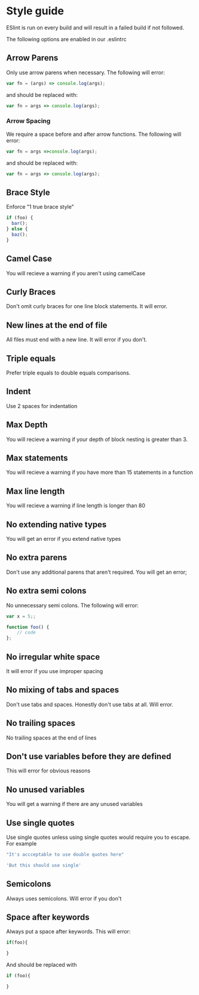 # Style guide

ESlint is run on every build and will result in a failed build if not followed.

The following options are enabled in our .eslintrc

## Arrow Parens

Only use arrow parens when necessary. The following will error:

```javascript
var fn = (args) => console.log(args);
```
and should be replaced with:

```javascript
var fn = args => console.log(args);
```

### Arrow Spacing

We require a space before and after arrow functions. The following will error:

```javascript
var fn = args =>console.log(args);
```
and should be replaced with:

```javascript
var fn = args => console.log(args);
```

## Brace Style

Enforce "1 true brace style"

```javascript
if (foo) {
  bar();
} else {
  baz();
}
```

## Camel Case
You will recieve a warning if you aren't using camelCase


## Curly Braces

Don't omit curly braces for one line block statements.  It will error.

## New lines at the end of file

All files must end with a new line. It will error if you don't.

## Triple equals

Prefer triple equals to double equals comparisons.

## Indent

Use 2 spaces for indentation

## Max Depth

You will recieve a warning if your depth of block nesting is greater than 3.

## Max statements

You will recieve a warning if you have more than 15 statements in a function

## Max line length

You will recieve a warning if line length is longer than 80

## No extending native types

You will get an error if you extend native types

## No extra parens

Don't use any additional parens that aren't required.  You will get an error;

## No extra semi colons

No unnecessary semi colons. The following will error:

```javascript
var x = 5;;

function foo() {
    // code
};
```

## No irregular white space

It will error if you use improper spacing

## No mixing of tabs and spaces

Don't use tabs and spaces. Honestly don't use tabs at all. Will error.

## No trailing spaces

No trailing spaces at the end of lines

## Don't use variables before they are defined

This will error for obvious reasons

## No unused variables

You will get a warning if there are any unused variables

## Use single quotes

Use single quotes unless using single quotes would require you to escape. For example

```javascript
"It's accceptable to use double quotes here"

'But this should use single'
```


## Semicolons
Always uses semicolons. Will error if you don't


## Space after keywords

Always put a space after keywords. This will error:

```javascript
if(foo){

}
```

And should be replaced with

```javascript
if (foo){

}
```



